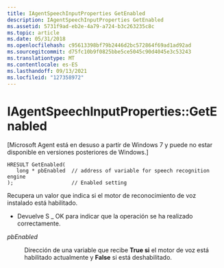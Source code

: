 ```yaml
---
title: IAgentSpeechInputProperties GetEnabled
description: IAgentSpeechInputProperties GetEnabled
ms.assetid: 5731f9ad-eb2e-4a79-a724-b3c263235c8c
ms.topic: article
ms.date: 05/31/2018
ms.openlocfilehash: c95613398bf79b2446d2bc572864f69ad1ad92ad
ms.sourcegitcommit: d75fc10b9f0825bbe5ce5045c90d4045e3c53243
ms.translationtype: MT
ms.contentlocale: es-ES
ms.lasthandoff: 09/13/2021
ms.locfileid: "127358972"
---
```

# <a name="iagentspeechinputpropertiesgetenabled"></a>IAgentSpeechInputProperties::GetEnabled

\[Microsoft Agent está en desuso a partir de Windows 7 y puede no estar disponible en versiones posteriores de Windows.\]

``` syntax
HRESULT GetEnabled(
   long * pbEnabled  // address of variable for speech recognition engine 
);                   // Enabled setting
```

Recupera un valor que indica si el motor de reconocimiento de voz instalado está habilitado.

-   Devuelve S \_ OK para indicar que la operación se ha realizado correctamente.

<dl> <dt>

<span id="pbEnabled"></span><span id="pbenabled"></span><span id="PBENABLED"></span>*pbEnabled*
</dt> <dd>

Dirección de una variable que recibe **True si** el motor de voz está habilitado actualmente y **False** si está deshabilitado.

</dd> </dl>

 

 




